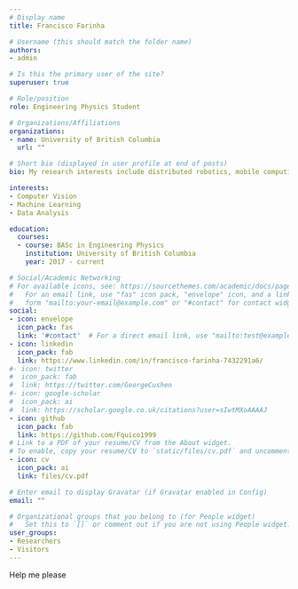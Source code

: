 ```yaml
---
# Display name
title: Francisco Farinha

# Username (this should match the folder name)
authors:
- admin

# Is this the primary user of the site?
superuser: true

# Role/position
role: Engineering Physics Student

# Organizations/Affiliations
organizations:
- name: University of British Columbia
  url: ""

# Short bio (displayed in user profile at end of posts)
bio: My research interests include distributed robotics, mobile computing and programmable matter.

interests:
- Computer Vision
- Machine Learning
- Data Analysis

education:
  courses:
  - course: BASc in Engineering Physics
    institution: University of British Columbia
    year: 2017 - current

# Social/Academic Networking
# For available icons, see: https://sourcethemes.com/academic/docs/page-builder/#icons
#   For an email link, use "fas" icon pack, "envelope" icon, and a link in the
#   form "mailto:your-email@example.com" or "#contact" for contact widget.
social:
- icon: envelope
  icon_pack: fas
  link: '#contact'  # For a direct email link, use "mailto:test@example.org".
- icon: linkedin
  icon_pack: fab
  link: https://www.linkedin.com/in/francisco-farinha-7432291a6/
#- icon: twitter
#  icon_pack: fab
#  link: https://twitter.com/GeorgeCushen
#- icon: google-scholar
#  icon_pack: ai
#  link: https://scholar.google.co.uk/citations?user=sIwtMXoAAAAJ
- icon: github
  icon_pack: fab
  link: https://github.com/Fquico1999
# Link to a PDF of your resume/CV from the About widget.
# To enable, copy your resume/CV to `static/files/cv.pdf` and uncomment the lines below.
- icon: cv
  icon_pack: ai
  link: files/cv.pdf

# Enter email to display Gravatar (if Gravatar enabled in Config)
email: ""

# Organizational groups that you belong to (for People widget)
#   Set this to `[]` or comment out if you are not using People widget.
user_groups:
- Researchers
- Visitors
---
```


Help me please
